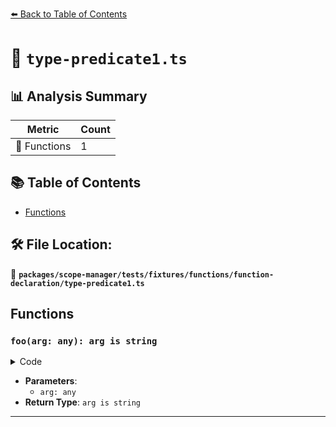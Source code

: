 [⬅️ Back to Table of Contents](../../../../../../index.md)

# 📄 `type-predicate1.ts`

## 📊 Analysis Summary

| Metric | Count |
|--------|-------|
| 🔧 Functions | 1 |

## 📚 Table of Contents

- [Functions](#functions)

## 🛠️ File Location:
📂 **`packages/scope-manager/tests/fixtures/functions/function-declaration/type-predicate1.ts`**

## Functions

### `foo(arg: any): arg is string`

<details><summary>Code</summary>

```ts
function foo(arg: any): arg is string {
  return typeof arg === 'string';
}
```
</details>

- **Parameters**:
  - `arg: any`
- **Return Type**: `arg is string`

---